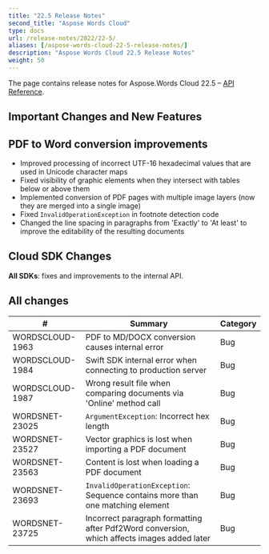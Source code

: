 ```yaml
---
title: "22.5 Release Notes"
second_title: "Aspose Words Cloud"
type: docs
url: /release-notes/2022/22-5/
aliases: [/aspose-words-cloud-22-5-release-notes/]
description: "Aspose Words Cloud 22.5 Release Notes"
weight: 50
---
```


The page contains release notes for Aspose.Words Cloud 22.5 – [API Reference](https://apireference.aspose.cloud/words/).

## Important Changes and New Features


## PDF to Word conversion improvements

- Improved processing of incorrect UTF-16 hexadecimal values that are used in Unicode character maps
- Fixed visibility of graphic elements when they intersect with tables below or above them
- Implemented conversion of PDF pages with multiple image layers (now they are merged into a single image)
- Fixed `InvalidOperationException` in footnote detection code
- Changed the line spacing in paragraphs from 'Exactly' to 'At least' to improve the editability of the resulting documents

## Cloud SDK Changes

**All SDKs**: fixes and improvements to the internal API.

## All changes

| #               | Summary                                                                      | Category |
|-----------------|------------------------------------------------------------------------------|----------|
| WORDSCLOUD-1963 | PDF to MD/DOCX conversion causes internal error                              | Bug      |
| WORDSCLOUD-1984 | Swift SDK internal error when connecting to production server                | Bug      |
| WORDSCLOUD-1987 | Wrong result file when comparing documents via 'Online' method call          | Bug      |
| WORDSNET-23025  | `ArgumentException`: Incorrect hex length                                    | Bug      |
| WORDSNET-23527  | Vector graphics is lost when importing a PDF document                        | Bug      |
| WORDSNET-23563  | Content is lost when loading a PDF document                                  | Bug      |
| WORDSNET-23693  | `InvalidOperationException`: Sequence contains more than one matching element  | Bug      |
| WORDSNET-23725  | Incorrect paragraph formatting after Pdf2Word conversion, which affects images added later | Bug      |
